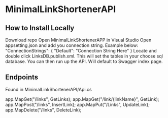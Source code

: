 # MinimalLinkShortenerAPI

## How to Install Locally

Download repo
Open MinimalLinkShortenerAPP in Visual Studio 
Open appsetting.json and add you connection string. Example below:
"ConnectionStrings": {
    "Default": "Connection String Here"
  }
 Locate and double click LinksDB.publish.xml. This will set the tables in your choose sql database.
 You can then run up the API. Will default to Swagger index page.
 
 ## Endpoints
 
 Found in MinimalLinkShortenerAPI/Api.cs
 
 app.MapGet("/links", GetLinks);
        app.MapGet("/link/{linkName}", GetLink);
        app.MapPost("/links", InsertLink);
        app.MapPut("/Links", UpdateLink);
        app.MapDelete("/links", DeleteLink);
